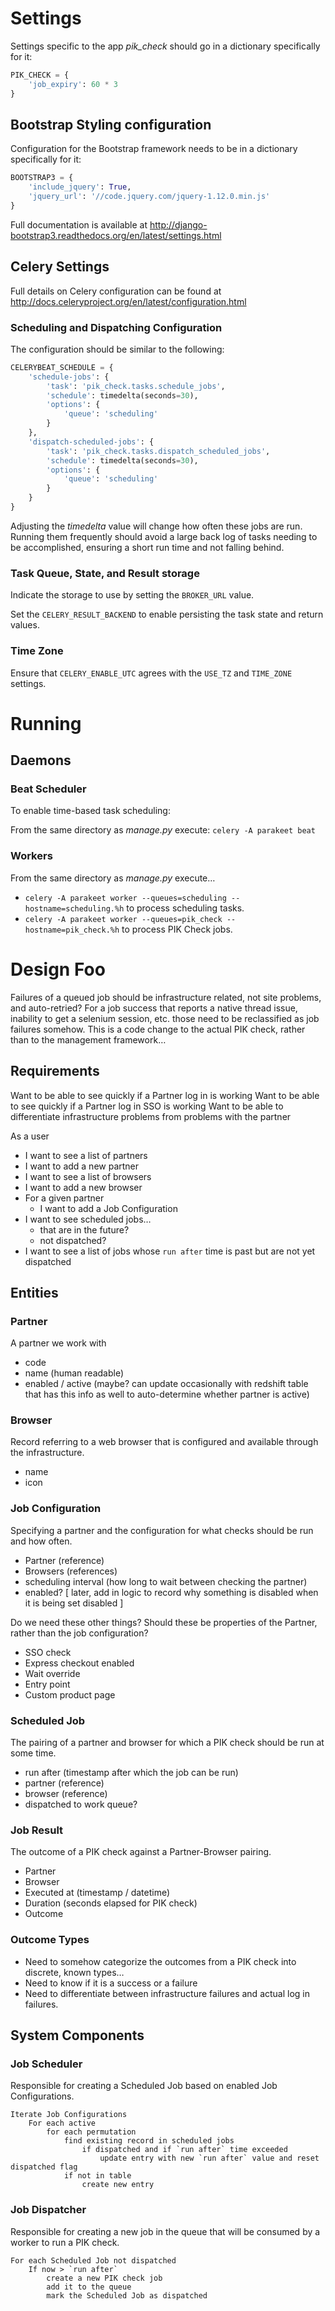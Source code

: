 # Settings

Settings specific to the app *pik_check* should go in a dictionary specifically for it:

```python
PIK_CHECK = {
    'job_expiry': 60 * 3
}
```

## Bootstrap Styling configuration

Configuration for the Bootstrap framework needs to be in a dictionary specifically for it:

```python
BOOTSTRAP3 = {
    'include_jquery': True,
    'jquery_url': '//code.jquery.com/jquery-1.12.0.min.js'
}
```

Full documentation is available at http://django-bootstrap3.readthedocs.org/en/latest/settings.html

## Celery Settings

Full details on Celery configuration can be found at http://docs.celeryproject.org/en/latest/configuration.html

### Scheduling and Dispatching Configuration

The configuration should be similar to the following:

```python
CELERYBEAT_SCHEDULE = {
    'schedule-jobs': {
        'task': 'pik_check.tasks.schedule_jobs',
        'schedule': timedelta(seconds=30),
        'options': {
            'queue': 'scheduling'
        }
    },
    'dispatch-scheduled-jobs': {
        'task': 'pik_check.tasks.dispatch_scheduled_jobs',
        'schedule': timedelta(seconds=30),
        'options': {
            'queue': 'scheduling'
        }
    }
}
```

Adjusting the *timedelta* value will change how often these jobs are run. Running them frequently should avoid a large back log of tasks needing to be accomplished, ensuring a short run time and not falling behind.

### Task Queue, State, and Result storage

Indicate the storage to use by setting the `BROKER_URL` value.

Set the `CELERY_RESULT_BACKEND` to enable persisting the task state and return values.

### Time Zone

Ensure that `CELERY_ENABLE_UTC` agrees with the `USE_TZ` and `TIME_ZONE` settings.


# Running

## Daemons

### Beat Scheduler

To enable time-based task scheduling:

From the same directory as *manage.py* execute: `celery -A parakeet beat`

### Workers

From the same directory as *manage.py* execute…
* `celery -A parakeet worker --queues=scheduling --hostname=scheduling.%h` to process scheduling tasks.
* `celery -A parakeet worker --queues=pik_check --hostname=pik_check.%h` to process PIK Check jobs.

# Design Foo

Failures of a queued job should be infrastructure related, not site problems, and auto-retried?
For a job success that reports a native thread issue, inability to get a selenium session, etc. those need to be reclassified as job failures somehow. This is a code change to the actual PIK check, rather than to the management framework…


## Requirements

Want to be able to see quickly if a Partner log in is working
Want to be able to see quickly if a Partner log in SSO is working
Want to be able to differentiate infrastructure problems from problems with the partner

As a user

* I want to see a list of partners
* I want to add a new partner
* I want to see a list of browsers
* I want to add a new browser
* For a given partner
  * I want to add a Job Configuration
* I want to see scheduled jobs…
  * that are in the future?
  * not dispatched?
* I want to see a list of jobs whose `run after` time is past but are not yet dispatched


## Entities

### Partner
A partner we work with
- code
- name (human readable)
- enabled / active (maybe? can update occasionally with redshift table that has this info as well to auto-determine whether partner is active)

### Browser
Record referring to a web browser that is configured and available through the infrastructure.
- name
- icon

### Job Configuration
Specifying a partner and the configuration for what checks should be run and how often.
- Partner (reference)
- Browsers (references)
- scheduling interval (how long to wait between checking the partner)
- enabled? [ later, add in logic to record why something is disabled when it is being set disabled ]

Do we need these other things? Should these be properties of the Partner, rather than the job configuration?
- SSO check
- Express checkout enabled
- Wait override
- Entry point
- Custom product page

### Scheduled Job
The pairing of a partner and browser for which a PIK check should be run at some time.
- run after (timestamp after which the job can be run)
- partner (reference)
- browser (reference)
- dispatched to work queue?

### Job Result
The outcome of a PIK check against a Partner-Browser pairing.
- Partner
- Browser
- Executed at (timestamp / datetime)
- Duration (seconds elapsed for PIK check)
- Outcome

### Outcome Types
- Need to somehow categorize the outcomes from a PIK check into discrete, known types…
- Need to know if it is a success or a failure
- Need to differentiate between infrastructure failures and actual log in failures.


## System Components

### Job Scheduler

Responsible for creating a Scheduled Job based on enabled Job Configurations.

```
Iterate Job Configurations
	For each active
		for each permutation
			find existing record in scheduled jobs
				if dispatched and if `run after` time exceeded
					update entry with new `run after` value and reset dispatched flag
			if not in table
				create new entry
```

### Job Dispatcher

Responsible for creating a new job in the queue that will be consumed by a worker to run a PIK check.

```
For each Scheduled Job not dispatched
	If now > `run after`
		create a new PIK check job
		add it to the queue
		mark the Scheduled Job as dispatched
```
